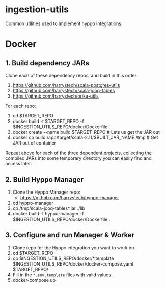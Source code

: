 # ingestion-utils
Common utilities used to implement hyppo integrations.


# Docker

## 1. Build dependency JARs

Clone each of these dependency repos, and build in this order:
1. https://github.com/harrystech/scala-postgres-utils
2. https://github.com/harrystech/scala-jooq-tables
3. https://github.com/harrystech/orika-utils

For each repo:
1. cd $TARGET_REPO
2. docker build -t $TARGET_REPO -f $INGESTION_UTILS_REPO/docker/Dockerfile .
3. docker create --name build $TARGET_REPO  # Lets us get the JAR out
4. docker cp build:/app/target/scala-2.11/$BUILT_JAR_NAME /tmp  # Get JAR out of container

Repeat above for each of the three dependent projects, collecting the compiled JARs into some temporary directory you can easily find and access later.

## 2. Build Hyppo Manager

1. Clone the Hyppo Manager repo:
    * https://github.com/harrystech/hyppo-manager
2. cd hyppo-manager
3. cp /tmp/scala-jooq-tables*.jar ./lib
4. docker build -t hyppo-manager -f $INGESTION_UTILS_REPO/docker/Dockerfile .

## 3. Configure and run Manager & Worker

1. Clone repo for the Hyppo integration you want to work on.
2. cd $TARGET_REPO
3. cp $INGESTION_UTILS_REPO/docker/\*.template $INGESTION_UTILS_REPO/docker/docker-compose.yaml $TARGET_REPO/
4. Fill in the `*.env.template` files with valid values.
5. docker-compose up
